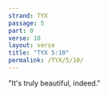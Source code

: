 ```yaml
---
strand: TYX
passage: 5
part: 0
verse: 10
layout: verse
title: "TYX 5:10"
permalink: /TYX/5/10/
---
```

"It's truly beautiful, indeed."
